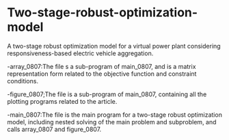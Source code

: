 # Two-stage-robust-optimization-model
A two-stage robust optimization model for a virtual power plant considering responsiveness-based electric vehicle aggregation.

-array_0807:The file s a sub-program of main_0807, and is a matrix representation form related to the objective function and constraint conditions.

-figure_0807;The file is a sub-program of main_0807, containing all the plotting programs related to the article.

-main_0807:The file is the main program for a two-stage robust optimization model, including nested solving of the main problem and subproblem, and calls array_0807 and figure_0807.
